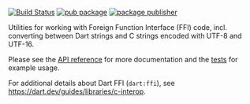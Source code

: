 [![Build Status](https://github.com/dart-lang/ffi/workflows/Dart%20CI/badge.svg)](https://github.com/dart-lang/ffi/actions?query=workflow%3A"Dart+CI")
[![pub package](https://img.shields.io/pub/v/ffi.svg)](https://pub.dev/packages/ffi)
[![package publisher](https://img.shields.io/pub/publisher/ffi.svg)](https://pub.dev/packages/ffi/publisher)

Utilities for working with Foreign Function Interface (FFI) code, incl.
converting between Dart strings and C strings encoded with UTF-8 and UTF-16.

Please see the [API reference](https://pub.dev/documentation/ffi/latest/ffi/ffi-library.html) for more documentation and the [tests](https://github.com/dart-lang/ffi/tree/master/test) for example usage. 

For additional details about Dart FFI (`dart:ffi`), see
https://dart.dev/guides/libraries/c-interop.
